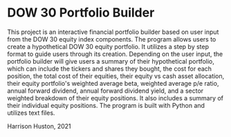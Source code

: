 # DOW 30 Portfolio Builder

  This project is an interactive financial portfolio builder based on user input from the DOW 30 equity index components. The program allows users to create a 
  hypothetical DOW 30 equity portfolio. It utilizes a step by step format to guide users through its creation. Depending on the user input, the portfolio builder 
  will give users a summary of their hypothetical portfolio, which can include the tickers and shares they bought, the cost for each position, the total cost of their 
  equities, their equity vs cash asset allocation, their equity portfolio's weighted average beta, weighted average p/e ratio, annual forward dividend, annual forward 
  dividend yield, and a sector weighted breakdown of their equity positions. It also includes a summary of their individual equity positions. The program is built with 
  Python and utilizes text files.
  
  Harrison Huston, 2021
